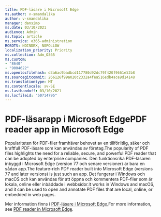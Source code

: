 ```yaml
---
title: PDF-läsare i Microsoft Edge
ms.author: v-smandalika
author: v-smandalika
manager: dansimp
ms.date: 03/10/2021
audience: Admin
ms.topic: article
ms.service: o365-administration
ROBOTS: NOINDEX, NOFOLLOW
localization_priority: Priority
ms.collection: Adm_O365
ms.custom:
- "8640"
- "9004622"
ms.openlocfilehash: d3a6ac9badbcd117780d92dc79f420f9661e52b8
ms.sourcegitcommit: 266126f99a020c2332a4fea516edb4ace9d14148
ms.translationtype: MT
ms.contentlocale: sv-SE
ms.lasthandoff: 03/10/2021
ms.locfileid: "50714795"
---
```

# <a name="pdf-reader-app-in-microsoft-edge"></a><span data-ttu-id="3cab3-102">PDF-läsarapp i Microsoft Edge</span><span class="sxs-lookup"><span data-stu-id="3cab3-102">PDF reader app in Microsoft Edge</span></span>

<span data-ttu-id="3cab3-103">Populariteten för PDF-filer framhäver behovet av en tillförlitlig, säker och kraftfull PDF-läsare som kan användas av företag.</span><span class="sxs-lookup"><span data-stu-id="3cab3-103">The popularity of PDF files highlights the need for a reliable, secure, and powerful PDF reader that can be adopted by enterprise companies.</span></span> <span data-ttu-id="3cab3-104">Den funktionsrika PDF-läsaren inbyggd i Microsoft Edge (version 77 och senare versioner) är bara en sådan app.</span><span class="sxs-lookup"><span data-stu-id="3cab3-104">The feature-rich PDF reader built into Microsoft Edge (versions 77 and later versions) is just such an app.</span></span> <span data-ttu-id="3cab3-105">Det fungerar i Windows och macOS och kan användas för att öppna och kommentera PDF-filer som är lokala, online eller inbäddade i webbsidor.</span><span class="sxs-lookup"><span data-stu-id="3cab3-105">It works in Windows and macOS, and it can be used to open and annotate PDF files that are local, online, or embedded in web pages.</span></span>

<span data-ttu-id="3cab3-106">Mer information finns i [PDF-läsare i Microsoft Edge.](https://docs.microsoft.com/deployedge/microsoft-edge-pdf)</span><span class="sxs-lookup"><span data-stu-id="3cab3-106">For more information, see [PDF reader in Microsoft Edge](https://docs.microsoft.com/deployedge/microsoft-edge-pdf).</span></span>
